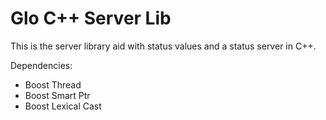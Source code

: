 # Glo C++ Server Lib #

This is the server library aid with status values and a status server
in C++.

Dependencies:

* Boost Thread
* Boost Smart Ptr
* Boost Lexical Cast
